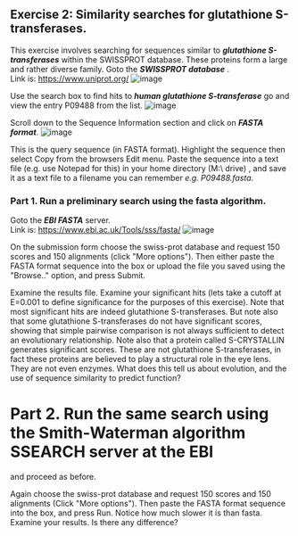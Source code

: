 ## Exercise 2: Similarity searches for glutathione S-transferases.
This exercise involves searching for sequences similar to ***glutathione S-transferases*** within the SWISSPROT database. 
These proteins form a large and rather diverse family. 
Goto the ***SWISSPROT database*** .      
Link is: https://www.uniprot.org/
![image](https://github.com/xingyc520bio/bioinformatics/assets/49332831/d4040f68-2e42-44d9-a5ff-c7e7cbd71e18)

Use the search box to find hits to ***human glutathione S-transferase*** go and view the entry P09488 from the list. 
![image](https://github.com/xingyc520bio/bioinformatics/assets/49332831/9ed0f6d6-c91f-4d48-8315-c7faf21c1946)



Scroll down to the Sequence Information section and click on ***FASTA format***. 
![image](https://github.com/xingyc520bio/bioinformatics/assets/49332831/be824056-8ab0-4fac-9b22-72f6d00f1756)


This is the query sequence (in FASTA format). Highlight the sequence then select Copy from the browsers Edit menu. Paste the sequence into a text file (e.g. use Notepad for this) in your home directory (M:\ drive) , 
and save it as a text file to a filename you can remember *e.g. P09488.fasta*.

### Part 1. Run a preliminary search using the fasta algorithm.

Goto the ***EBI FASTA*** server.     
Link is: https://www.ebi.ac.uk/Tools/sss/fasta/
![image](https://github.com/xingyc520bio/bioinformatics/assets/49332831/9f6f60f9-6669-45f1-8210-1c7ff4049778)


On the submission form choose the swiss-prot database and request 150 scores and 150 alignments (click "More options"). 
Then either paste the FASTA format sequence into the box or upload the file you saved using the "Browse.." option, and press Submit.

Examine the results file. Examine your significant hits (lets take a cutoff at E=0.001 to define significance for the purposes of this exercise). 
Note that most significant hits are indeed glutathione S-transferases. But note also that some glutathione S-transferases do not have significant scores, 
showing that simple pairwise comparison is not always sufficient to detect an evolutionary relationship. 
Note also that a protein called S-CRYSTALLIN generates significant scores. These are not glutathione S-transferases, 
in fact these proteins are believed to play a structural role in the eye lens. They are not even enzymes. What does this tell us about evolution, 
and the use of sequence similarity to predict function?

# Part 2. Run the same search using the Smith-Waterman algorithm SSEARCH server at the EBI

and proceed as before.

Again choose the swiss-prot database and request 150 scores and 150 alignments (Click "More options"). 
Then paste the FASTA format sequence into the box, and press Run. Notice how much slower it is than fasta. 
Examine your results. Is there any difference?

